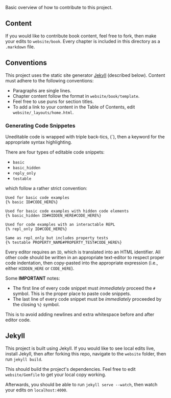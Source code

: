 Basic overview of how to contribute to this project.

## Content
If you would like to contribute book content, feel free to fork, then make your edits to `website/book`. Every chapter is included in this directory as a `.markdown` file.

## Conventions
This project uses the static site generator [Jekyll](https://jekyllrb.com/) (described below). Content must adhere to the following conventions:

* Paragraphs are single lines.
* Chapter content follow the format in `website/book/template`.
* Feel free to use puns for section titles.
* To add a link to your content in the Table of Contents, edit `website/_layouts/home.html`.

### Generating Code Snippetes

Uneditable code is wrapped with triple back-tics, (`), then a keyword for the appropriate syntax highlighting.

There are four types of editable code snippets:

* `basic`
* `basic_hidden`
* `reply_only`
* `testable`

which follow a rather strict convention:

```
Used for basic code examples
{% basic ID#CODE_HERE%}

Used for basic code examples with hidden code elements
{% basic_hidden ID#HIDDEN_HERE#CODE_HERE%}

Used for code examples with an interactable REPL
{% repl_only ID#CODE_HERE%}

Same as repl_only but includes property tests
{% testable PROPERTY_NAME#PROPERTY_TEST#CODE_HERE%}
```

Every editor requires an `ID`, which is translated into an HTML identifier. All other code should be written in an appropriate text-editor to respect proper code indentation, then copy-pasted into the appropriate expression (i.e., either `HIDDEN_HERE` or `CODE_HERE`).

Some **IMPORTANT** notes:

* The first line of every code snippet must *immediately* proceed the `#` symbol. This is the proper place to paste code snippets.
* The last line of every code snippet must be *immediately* proceeded by the closing `%}` symbol.

This is to avoid adding newlines and extra whitespace before and after editor code.

## Jekyll
This project is built using Jekyll. If you would like to see local edits live, install Jekyll, then after forking this repo, navigate to the `website` folder, then run `jekyll build`.

This should build the project's dependencies. Feel free to edit `website/Gemfile` to get your local copy working.

Afterwards, you should be able to run `jekyll serve --watch`, then watch your edits on `localhost:4000`.
